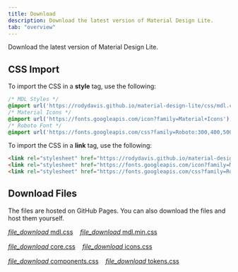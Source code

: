 ```yaml
---
title: Download
description: Download the latest version of Material Design Lite.
tab: "overview"
---
```


Download the latest version of Material Design Lite.

## CSS Import

To import the CSS in a **style** tag, use the following:

```css
/* MDL Styles */
@import url('https://rodydavis.github.io/material-design-lite/css/mdl.css');
/* Material Icons */
@import url('https://fonts.googleapis.com/icon?family=Material+Icons');
/* Roboto Font */
@import url('https://fonts.googleapis.com/css?family=Roboto:300,400,500,700&amp;display=swap');
```

To import the CSS in a **link** tag, use the following:

```html
<link rel="stylesheet" href="https://rodydavis.github.io/material-design-lite/css/mdl.css">
<link rel="stylesheet" href="https://fonts.googleapis.com/icon?family=Material+Icons">
<link rel="stylesheet" href="https://fonts.googleapis.com/css?family=Roboto:300,400,500,700&amp;display=swap">
```

## Download Files

The files are hosted on GitHub Pages. You can also download the files and host them yourself.

<div class="row">
    <a 
        class="fab extended secondary" 
        href="/material-design-lite/css/mdl.css" 
        download="mdl.css">
        <i class="material-icons">file_download</i>
        <label>mdl.css</label>
    </a>
    <a 
        class="fab extended tertiary" 
        href="/material-design-lite/css/mdl.min.css" 
        download="mdl.min.css">
        <i class="material-icons">file_download</i>
        <label>mdl.min.css</label>
    </a>
    <a 
        class="fab extended surface" 
        href="/material-design-lite/css/core.css" 
        download="core.css">
        <i class="material-icons">file_download</i>
        <label>core.css</label>
    </a>
    <a 
        class="fab extended surface" 
        href="/material-design-lite/css/icons.css" 
        download="icons.css">
        <i class="material-icons">file_download</i>
        <label>icons.css</label>
    </a>
    <a 
        class="fab extended surface" 
        href="/material-design-lite/css/components.css" 
        download="components.css">
        <i class="material-icons">file_download</i>
        <label>components.css</label>
    </a>
    <a 
        class="fab extended surface" 
        href="/material-design-lite/css/tokens.css" 
        download="tokens.css">
        <i class="material-icons">file_download</i>
        <label>tokens.css</label>
    </a>
</div>

<style>
.row {
    display: flex;
    flex-direction: row;
    flex-wrap: wrap;
    gap: 1rem;
}
.row a * {
    cursor: pointer;
}
</style>